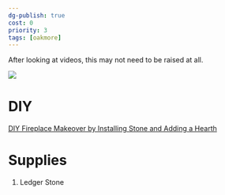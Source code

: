 ```yaml
---
dg-publish: true
cost: 0
priority: 3
tags: [oakmore]
---
```


After looking at videos, this may not need to be raised at all. 

![](https://i.imgur.com/OfUhQg1.png)

# DIY

[DIY Fireplace Makeover by Installing Stone and Adding a Hearth](https://www.youtube.com/watch?v=NAYm3ZyeD-M)

# Supplies

1. Ledger Stone